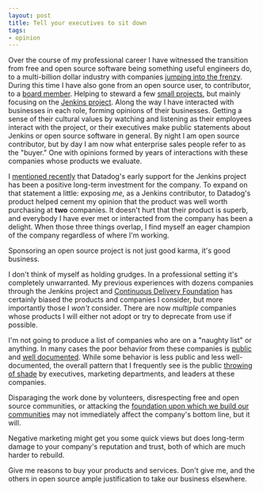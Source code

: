 ```yaml
---
layout: post
title: Tell your executives to sit down
tags:
- opinion
---
```


Over the course of my professional career I have witnessed the transition from
free and open source software being something useful engineers do, to a
multi-billion dollar industry with companies [jumping into the
frenzy](https://kohsuke.org/2019/09/19/open-core-summit-event-report/). During
this time I have also gone from an open source user, to contributor, to a
[board member](https://jenkins.io/blog/2019/09/25/board-elections). Helping to
steward a few [small projects](http://jruby-gradle.org), but mainly focusing on
the [Jenkins project](https://jenkins.io/). Along the way I have interacted
with businesses in each role, forming opinions of their businesses. Getting a
sense of their cultural values by watching and listening as their employees
interact with the project, or their executives make public statements about
Jenkins or open source software in general.  By night I am open source
contributor, but by day I am now what enterprise sales people refer to as the
"buyer." One with opinions formed by years of interactions with these companies
whose products we evaluate.


I [mentioned
recently](https://twitter.com/agentdero/status/1174766277266558976) that
Datadog's early support for the Jenkins project has been a positive
long-term investment for the company. To expand on that statement a little:
exposing _me_, as a Jenkins contributor, to Datadog's product helped cement my opinion that
the product was well worth purchasing at **two** companies. It doesn't hurt that their
product is superb, and everybody I have ever met or interacted from the company
has been a delight. When those three things overlap, I find myself an eager
champion of the company regardless of where I'm working.


Sponsoring an open source project is not just good karma, it's good business.


I don't think of myself as holding grudges. In a professional setting it's
completely unwarranted. My previous experiences
with dozens companies through the Jenkins project and [Continuous Delivery
Foundation](https://cd.foundation/) has certainly biased the products and companies I
consider, but more importantly those I _won't_ consider. There are now
_multiple_ companies whose products I will either not adopt or try to deprecate
from use if possible.

I'm not going to produce a list of companies who are on a "naughty list" or
anything. In many cases the poor behavior from these companies is
[public](https://en.wikipedia.org/wiki/Jenkins_(software)#History) and [well
documented](https://www.cloudbees.com/blog/gitlabs-confusion). While some
behavior is less public and less well-documented, the overall pattern that I
frequently see is the public [throwing of
shade](https://www.merriam-webster.com/words-at-play/shade) by executives,
marketing departments, and leaders at these companies.

Disparaging the work done by volunteers, disrespecting free and open source
communities, or attacking the [foundation upon which we build our
communities](https://opensource.org) may not
immediately affect the company's bottom line, but it will.

Negative marketing might get you some quick views but does long-term damage to
your company's reputation and trust, both of which are much harder to rebuild.

Give me reasons to buy your products and services. Don't give me, and the
others in open source ample justification to take our business elsewhere.
